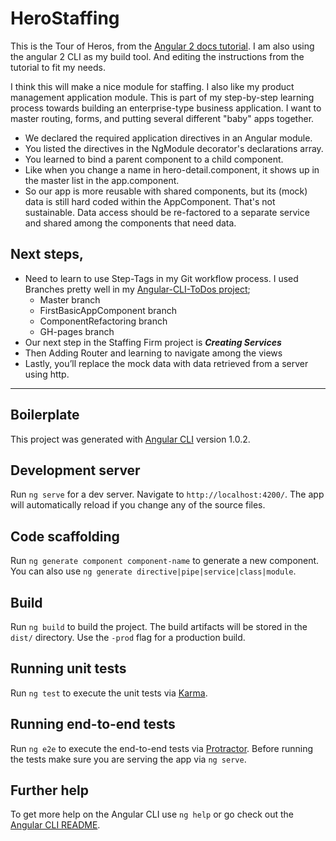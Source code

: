 # HeroStaffing

This is the Tour of Heros, from the [Angular 2 docs tutorial](https://angular.io/docs/ts/latest/tutorial/).
I am also using the angular 2 CLI as my build tool. And editing the instructions from the tutorial to fit my needs.

I think this will make a nice module for staffing. I also like my product management application module. This is part of my step-by-step learning process towards building an enterprise-type business application. I want to master routing, forms, and putting several different "baby" apps together.



- We declared the required application directives in an Angular module.
- You listed the directives in the NgModule decorator's declarations array.
- You learned to bind a parent component to a child component.
- Like when you change a name in hero-detail.component, 
	it shows up in the master list in the app.component.
- So our app is more reusable with shared components, but its (mock) data is still hard coded within the AppComponent. That's not sustainable. Data access should be re-factored to a separate service and shared among the components that need data.
## Next steps,

- Need to learn to use Step-Tags in my Git workflow process. I used Branches pretty well in my [Angular-CLI-ToDos project](https://github.com/gokemon/Angular-CLI-ToDos);
	- Master branch
	- FirstBasicAppComponent branch
	- ComponentRefactoring branch
	- GH-pages branch
- Our next step in the Staffing Firm project is ***Creating Services***
- Then Adding Router and learning to navigate among the views
- Lastly, you’ll replace the mock data with data retrieved from a server using http.


----------

## Boilerplate ##

This project was generated with [Angular CLI](https://github.com/angular/angular-cli) version 1.0.2.

## Development server

Run `ng serve` for a dev server. Navigate to `http://localhost:4200/`. The app will automatically reload if you change any of the source files.

## Code scaffolding

Run `ng generate component component-name` to generate a new component. You can also use `ng generate directive|pipe|service|class|module`.

## Build

Run `ng build` to build the project. The build artifacts will be stored in the `dist/` directory. Use the `-prod` flag for a production build.

## Running unit tests

Run `ng test` to execute the unit tests via [Karma](https://karma-runner.github.io).

## Running end-to-end tests

Run `ng e2e` to execute the end-to-end tests via [Protractor](http://www.protractortest.org/).
Before running the tests make sure you are serving the app via `ng serve`.

## Further help

To get more help on the Angular CLI use `ng help` or go check out the [Angular CLI README](https://github.com/angular/angular-cli/blob/master/README.md).
